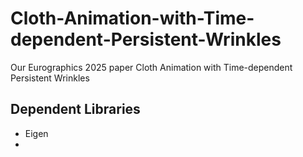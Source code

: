 # Cloth-Animation-with-Time-dependent-Persistent-Wrinkles
Our Eurographics 2025 paper Cloth Animation with Time-dependent Persistent Wrinkles

## Dependent Libraries

- Eigen
- 
